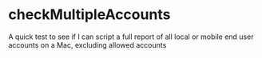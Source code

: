 # checkMultipleAccounts
A quick test to see if I can script a full report of all local or mobile end user accounts on a Mac, excluding allowed accounts
